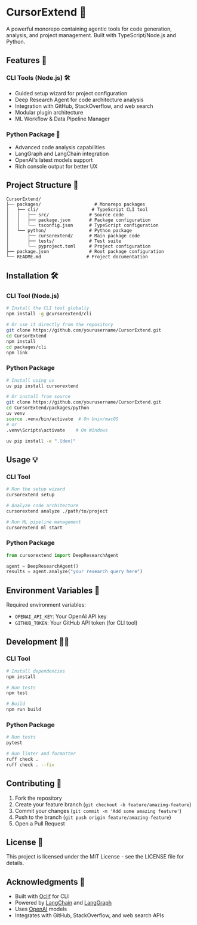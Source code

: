 # CursorExtend 🚀

A powerful monorepo containing agentic tools for code generation, analysis, and project management. Built with TypeScript/Node.js and Python.

## Features 🌟

### CLI Tools (Node.js) 🛠️
- Guided setup wizard for project configuration
- Deep Research Agent for code architecture analysis
- Integration with GitHub, StackOverflow, and web search
- Modular plugin architecture
- ML Workflow & Data Pipeline Manager

### Python Package 🐍
- Advanced code analysis capabilities
- LangGraph and LangChain integration
- OpenAI's latest models support
- Rich console output for better UX

## Project Structure 📁

```
CursorExtend/
├── packages/                    # Monorepo packages
│   ├── cli/                    # TypeScript CLI tool
│   │   ├── src/               # Source code
│   │   ├── package.json       # Package configuration
│   │   └── tsconfig.json      # TypeScript configuration
│   └── python/                # Python package
│       ├── cursorextend/      # Main package code
│       ├── tests/             # Test suite
│       └── pyproject.toml     # Project configuration
├── package.json               # Root package configuration
└── README.md                 # Project documentation
```

## Installation 🛠️

### CLI Tool (Node.js)

```bash
# Install the CLI tool globally
npm install -g @cursorextend/cli

# Or use it directly from the repository
git clone https://github.com/yourusername/CursorExtend.git
cd CursorExtend
npm install
cd packages/cli
npm link
```

### Python Package

```bash
# Install using uv
uv pip install cursorextend

# Or install from source
git clone https://github.com/yourusername/CursorExtend.git
cd CursorExtend/packages/python
uv venv
source .venv/bin/activate  # On Unix/macOS
# or
.venv\Scripts\activate    # On Windows

uv pip install -e ".[dev]"
```

## Usage 💡

### CLI Tool
```bash
# Run the setup wizard
cursorextend setup

# Analyze code architecture
cursorextend analyze ./path/to/project

# Run ML pipeline management
cursorextend ml start
```

### Python Package
```python
from cursorextend import DeepResearchAgent

agent = DeepResearchAgent()
results = agent.analyze("your research query here")
```

## Environment Variables 🔑

Required environment variables:
- `OPENAI_API_KEY`: Your OpenAI API key
- `GITHUB_TOKEN`: Your GitHub API token (for CLI tool)

## Development 👨‍💻

### CLI Tool
```bash
# Install dependencies
npm install

# Run tests
npm test

# Build
npm run build
```

### Python Package
```bash
# Run tests
pytest

# Run linter and formatter
ruff check .
ruff check . --fix
```

## Contributing 🤝

1. Fork the repository
2. Create your feature branch (`git checkout -b feature/amazing-feature`)
3. Commit your changes (`git commit -m 'Add some amazing feature'`)
4. Push to the branch (`git push origin feature/amazing-feature`)
5. Open a Pull Request

## License 📄

This project is licensed under the MIT License - see the LICENSE file for details.

## Acknowledgments 🙏

- Built with [Oclif](https://oclif.io/) for CLI
- Powered by [LangChain](https://github.com/hwchase17/langchain) and [LangGraph](https://github.com/langchain-ai/langgraph)
- Uses [OpenAI](https://openai.com/) models
- Integrates with GitHub, StackOverflow, and web search APIs
